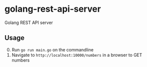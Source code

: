 # golang-rest-api-server

Golang REST API server

## Usage

0. Run `go run main.go` on the commandline
1. Navigate to `http://localhost:10000/numbers` in a browser to GET numbers
